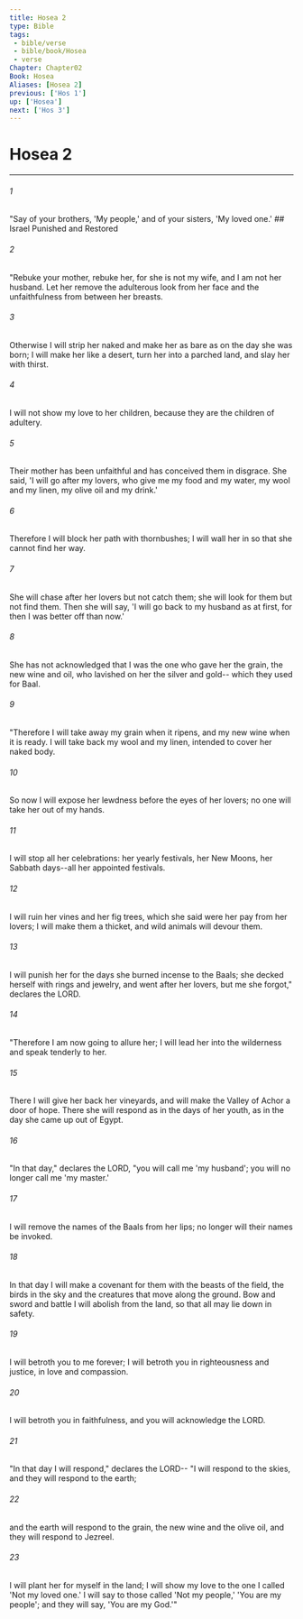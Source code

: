 ```yaml
---
title: Hosea 2
type: Bible
tags:
 - bible/verse
 - bible/book/Hosea
 - verse
Chapter: Chapter02
Book: Hosea
Aliases: [Hosea 2]
previous: ['Hos 1']
up: ['Hosea']
next: ['Hos 3']
---
```

# Hosea 2

***


###### 1 
"Say of your brothers, 'My people,' and of your sisters, 'My loved one.' ## Israel Punished and Restored 

###### 2 
"Rebuke your mother, rebuke her, for she is not my wife, and I am not her husband. Let her remove the adulterous look from her face and the unfaithfulness from between her breasts. 

###### 3 
Otherwise I will strip her naked and make her as bare as on the day she was born; I will make her like a desert, turn her into a parched land, and slay her with thirst. 

###### 4 
I will not show my love to her children, because they are the children of adultery. 

###### 5 
Their mother has been unfaithful and has conceived them in disgrace. She said, 'I will go after my lovers, who give me my food and my water, my wool and my linen, my olive oil and my drink.' 

###### 6 
Therefore I will block her path with thornbushes; I will wall her in so that she cannot find her way. 

###### 7 
She will chase after her lovers but not catch them; she will look for them but not find them. Then she will say, 'I will go back to my husband as at first, for then I was better off than now.' 

###### 8 
She has not acknowledged that I was the one who gave her the grain, the new wine and oil, who lavished on her the silver and gold-- which they used for Baal. 

###### 9 
"Therefore I will take away my grain when it ripens, and my new wine when it is ready. I will take back my wool and my linen, intended to cover her naked body. 

###### 10 
So now I will expose her lewdness before the eyes of her lovers; no one will take her out of my hands. 

###### 11 
I will stop all her celebrations: her yearly festivals, her New Moons, her Sabbath days--all her appointed festivals. 

###### 12 
I will ruin her vines and her fig trees, which she said were her pay from her lovers; I will make them a thicket, and wild animals will devour them. 

###### 13 
I will punish her for the days she burned incense to the Baals; she decked herself with rings and jewelry, and went after her lovers, but me she forgot," declares the LORD. 

###### 14 
"Therefore I am now going to allure her; I will lead her into the wilderness and speak tenderly to her. 

###### 15 
There I will give her back her vineyards, and will make the Valley of Achor a door of hope. There she will respond as in the days of her youth, as in the day she came up out of Egypt. 

###### 16 
"In that day," declares the LORD, "you will call me 'my husband'; you will no longer call me 'my master.' 

###### 17 
I will remove the names of the Baals from her lips; no longer will their names be invoked. 

###### 18 
In that day I will make a covenant for them with the beasts of the field, the birds in the sky and the creatures that move along the ground. Bow and sword and battle I will abolish from the land, so that all may lie down in safety. 

###### 19 
I will betroth you to me forever; I will betroth you in righteousness and justice, in love and compassion. 

###### 20 
I will betroth you in faithfulness, and you will acknowledge the LORD. 

###### 21 
"In that day I will respond," declares the LORD-- "I will respond to the skies, and they will respond to the earth; 

###### 22 
and the earth will respond to the grain, the new wine and the olive oil, and they will respond to Jezreel. 

###### 23 
I will plant her for myself in the land; I will show my love to the one I called 'Not my loved one.' I will say to those called 'Not my people,' 'You are my people'; and they will say, 'You are my God.'" 
